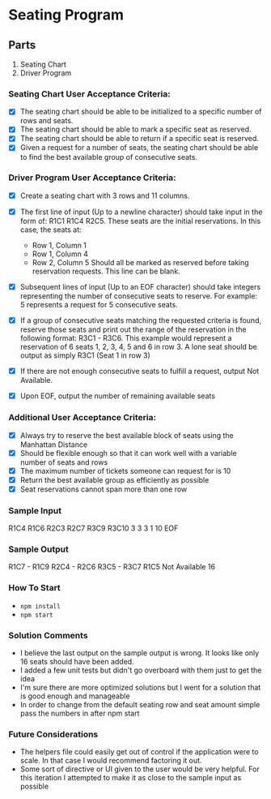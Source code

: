 # Seating Program

## Parts
1. Seating Chart
2. Driver Program

### Seating Chart User Acceptance Criteria:

- [X] The seating chart should be able to be initialized to a specific number of rows and seats.
- [X] The seating chart should be able to mark a specific seat as reserved.
- [X] The seating chart should be able to return if a specific seat is reserved.
- [X] Given a request for a number of seats, the seating chart should be able to find the best available group of consecutive seats.

### Driver Program User Acceptance Criteria:
- [X] Create a seating chart with 3 rows and 11 columns.
- [X] The first line of input (Up to a newline character) should take input in the form of: R1C1 R1C4 R2C5. These seats are the initial reservations. In this case, the seats at:
  - Row 1, Column 1
  - Row 1, Column 4
  - Row 2, Column 5
Should all be marked as reserved before taking reservation requests. This line can be blank.
- [X] Subsequent lines of input (Up to an EOF character) should take integers representing the number of consecutive seats to reserve. For example: 5 represents a request for 5 consecutive seats.
- [X] If a group of consecutive seats matching the requested criteria is found, reserve those seats and print out the range of the reservation in the following format: R3C1 - R3C6. This example would represent a reservation of 6 seats 1, 2, 3, 4, 5 and 6 in row 3. A lone seat should be output as simply R3C1 (Seat 1 in row 3)
- [X] If there are not enough consecutive seats to fulfill a request, output Not Available.
- [X] Upon EOF, output the number of remaining available seats


### Additional User Acceptance Criteria:
- [X] Always try to reserve the best available block of seats using the Manhattan Distance
- [X] Should be flexible enough so that it can work well with a variable number of seats and rows
- [X] The maximum number of tickets someone can request for is 10
- [X] Return the best available group as efficiently as possible
- [X] Seat reservations cannot span more than one row

### Sample Input
R1C4 R1C6 R2C3 R2C7 R3C9 R3C10
3
3
3
1
10
EOF


### Sample Output
R1C7 - R1C9
R2C4 - R2C6
R3C5 - R3C7
R1C5
Not Available
16


### How To Start
* `npm install`
* `npm start`

### Solution Comments
* I believe the last output on the sample output is wrong.  It looks like only 16 seats should have been added.
* I added a few unit tests but didn't go overboard with them just to get the idea
* I'm sure there are more optimized solutions but I went for a solution that is good enough and manageable
* In order to change from the default seating row and seat amount simple pass the numbers in after npm start

### Future Considerations
* The helpers file could easily get out of control if the application were to scale.  In that case I would recommend factoring it out.
* Some sort of directive or UI given to the user would be very helpful.  For this iteration I attempted to make it as close to the sample input as possible